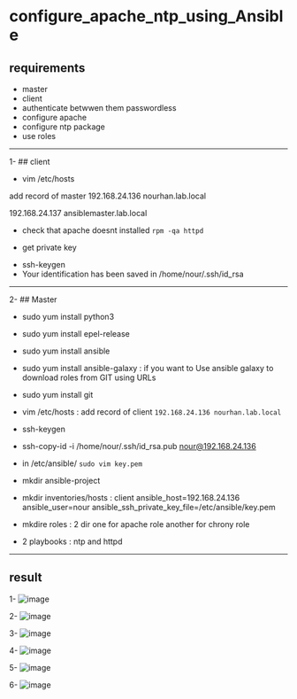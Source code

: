 # configure_apache_ntp_using_Ansible


## requirements

* master 
* client 
* authenticate betwwen them passwordless 
* configure apache 
* configure ntp package 
* use roles 
------------------------------------------------------------------------------------------------------------------------------------------------------------
1- ## client 
* vim /etc/hosts

 add record of master 
192.168.24.136 nourhan.lab.local

192.168.24.137 ansiblemaster.lab.local


* check that apache doesnt installed `rpm -qa httpd`


* get private key 
 - ssh-keygen
- Your identification has been saved in /home/nour/.ssh/id_rsa

--------------------------------------------------------------------------------------------------------------------------------------------------------------------
2- ## Master 
* sudo yum install python3
* sudo yum install epel-release
* sudo yum install ansible
* sudo yum install ansible-galaxy : if you want to Use ansible galaxy to download roles from GIT using URLs
* sudo yum install git
* vim /etc/hosts : add record of client `192.168.24.136 nourhan.lab.local`
* ssh-keygen
* ssh-copy-id -i /home/nour/.ssh/id_rsa.pub nour@192.168.24.136
* in  /etc/ansible/  `sudo vim key.pem`
* mkdir ansible-project 
* mkdir inventories/hosts : client  ansible_host=192.168.24.136  ansible_user=nour  ansible_ssh_private_key_file=/etc/ansible/key.pem
 
* mkdire roles : 2 dir one for apache role another for chrony role  
* 2 playbooks : ntp and httpd 
----------------------------------------------------------------------------------------------------------------------------
## result 



1- ![image](https://user-images.githubusercontent.com/125203973/224029220-be8b1f8a-dbb1-4540-bfea-a1d712f143d3.png)


2- ![image](https://user-images.githubusercontent.com/125203973/224029855-607114b3-9c54-4be6-8c6a-a07160d2c955.png)

3- ![image](https://user-images.githubusercontent.com/125203973/224029698-d958e0e6-da05-4ca3-91f4-b66910b10219.png)
 




4- ![image](https://user-images.githubusercontent.com/125203973/224029336-c9194672-ba6b-4771-9746-7c1f2dbe289c.png)

5-  ![image](https://user-images.githubusercontent.com/125203973/224029483-9ae61ed2-a27b-49d0-a52f-450d82cbfca6.png)

6- ![image](https://user-images.githubusercontent.com/125203973/224032105-fbf90dc6-5be6-47d4-b75d-08099f06b704.png)


 
 









